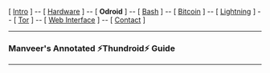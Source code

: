 [ [Intro](README.md) ] -- [ [Hardware](thundroid_01_hardware.md) ] -- [ **Odroid** ] -- [ [Bash](thundroid_03_bash.md) ] -- [ [Bitcoin](thundroid_04_bitcoin.md) ] -- [ [Lightning](thundroid_05_lnd.md) ] -- [ [Tor](thundroid_06_tor.md) ] -- [ [Web Interface](thundroid_07_webinterface.md) ] -- [ [Contact](thundroid_08_contact.md) ]

--------
### Manveer's Annotated :zap:Thundroid:zap: Guide
--------

